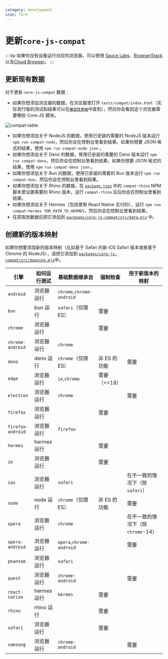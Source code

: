 ```yaml
---
category: development
icon: form
---
```


# 更新`core-js-compat`

::: tip
如果你没有设备运行对应的浏览器，可以使用 [Sauce Labs](https://saucelabs.com/)、[BrowserStack](https://www.browserstack.com/) 以及[Cloud Browser](https://ieonchrome.com/)。
:::

## 更新现有数据

对于更新 `core-js-compat` 数据：

- 如果你想添加浏览器的数据，在浏览器里打开 `tests/compat/index.html`（实际发行版的测试和结果可以在[`兼容性表格`](../compat.md)中查到），然后你会看到这个浏览器需要哪些 Core-JS 模块。

![compat-table](/compat/screenshot.png)

- 如果你想添加关于 NodeJS 的数据，使用已安装的需要的 NodeJS 版本运行 `npm run compat-node`，然后你会在控制台里看到结果。如果你想要 JSON 格式的结果，使用 `npm run compat-node json` 。
- 如果你想添加关于 Deno 的数据，使用已安装的需要的 Deno 版本运行 `npm run compat-deno`，然后你会在控制台里看到结果。如果你想要 JSON 格式的结果，使用 `npm run compat-deno json` 。
- 如果你想添加关于 Bun 的数据，使用已安装的需要的 Bun 版本运行 `npm run compat-bun`，然后你会在控制台里看到结果。
- 如果你想添加关于 Rhino 的数据，在 [`package.json`](https://github.com/zloirock/core-js/blob/master/package.json) 中的 `compat-rhino` NPM 脚本里设置需要的 Rhino 版本，运行 `compat-rhino` 后后你会在控制台里看到结果。
- 如果你想添加关于 Hermes（包括使用 React Native 交付的），运行 `npm run compat-hermes YOR_PATH_TO_HERMES`，然后你会在控制台里看到结果。
- 在获取到数据后把它添加到 [`packages/core-js-compat/src/data.mjs`](https://github.com/zloirock/core-js/blob/master/packages/core-js-compat/src/data.mjs) 中。

## 创建新的版本映射

如果你想要添加新的版本映射（比如基于 Safari 的新 iOS Safari 版本或者基于 Chrome 的 NodeJS），请把它添加到 [`packages/core-js-compat/src/mapping.mjs`](https://github.com/zloirock/core-js/blob/master/packages/core-js-compat/src/mapping.mjs)中。

| 引擎              | 如何运行测试 | 基础数据继承自            | 强制检查     | 用于新版本的映射                   |
| ----------------- | ------------ | ------------------------- | ------------ | ---------------------------------- |
| `android`         | 浏览器运行   | `chrome`,`chrome-android` |              |                                    |
| `bun`             | bun 运行     | `safari`（仅限 ES）       | 需要         |                                    |
| `chrome`          | 浏览器运行   |                           | 需要         |                                    |
| `chrome-android`  | 浏览器运行   | `chrome`                  |              |                                    |
| `deno`            | deno 运行    | `chrome`（仅限 ES）       | 非 ES 的功能 | 需要                               |
| `edge`            | 浏览器运行   | `ie`,`chrome`             | 需要（<=18） |                                    |
| `electron`        | 浏览器运行   | `chrome`                  |              | 需要                               |
| `firefox`         | 浏览器运行   |                           | 需要         |                                    |
| `firefox-android` | 浏览器运行   | `firefox`                 |              |                                    |
| `hermes`          | hermes 运行  |                           | 需要         |                                    |
| `ie`              | 浏览器运行   |                           | 需要         |                                    |
| `ios`             | 浏览器运行   | `safari`                  |              | 在不一致的情况下（除 `safari`）    |
| `node`            | node 运行    | `chrome`（仅限 ES）       | 非 ES 的功能 | 需要                               |
| `opera`           | 浏览器运行   | `chrome`                  |              | 在不一致的情况下（除 `chrome`-14） |
| `opera-android`   | 浏览器运行   | `opera`,`chrome-android`  |              | 需要                               |
| `phantom`         | 浏览器运行   | `safari`                  |              |                                    |
| `quest`           | 浏览器运行   | `chrome-android`          |              | 需要                               |
| `react-native`    | hermes 运行  | `hermes`                  | 需要         |                                    |
| `rhino`           | rhino 运行   |                           | 需要         |                                    |
| `safari`          | 浏览器运行   |                           | 需要         |                                    |
| `samsung`         | 浏览器运行   | `chrome-android`          |              | 需要                               |
